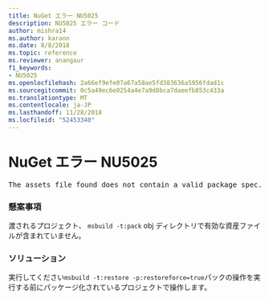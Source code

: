 ```yaml
---
title: NuGet エラー NU5025
description: NU5025 エラー コード
author: mishra14
ms.author: karann
ms.date: 8/8/2018
ms.topic: reference
ms.reviewer: anangaur
f1_keywords:
- NU5025
ms.openlocfilehash: 2a66ef9efe07a67a58ae5fd383636a5956fdad1c
ms.sourcegitcommit: 0c5a49ec6e0254a4e7a9d8bca7daeefb853c433a
ms.translationtype: MT
ms.contentlocale: ja-JP
ms.lasthandoff: 11/28/2018
ms.locfileid: "52453340"
---
```

# <a name="nuget-error-nu5025"></a>NuGet エラー NU5025
<pre>The assets file found does not contain a valid package spec. Try restoring the project again. The location of the assets file is F:\project\obj\project.assets.json.</pre>

### <a name="issue"></a>懸案事項

渡されるプロジェクト、 `msbuild -t:pack` obj ディレクトリで有効な資産ファイルが含まれていません。


### <a name="solution"></a>ソリューション

実行してください`msbuild -t:restore -p:restoreforce=true`パックの操作を実行する前にパッケージ化されているプロジェクトで操作します。

